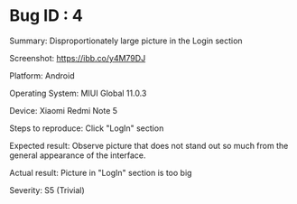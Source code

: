 # Bug ID : 4

Summary: Disproportionately large picture in the Login section

Screenshot: https://ibb.co/y4M79DJ

Platform: Android

Operating System: MIUI Global 11.0.3

Device: Xiaomi Redmi Note 5

Steps to reproduce: Click "LogIn" section 

Expected result: Observe picture that does not stand out so much from the general appearance of the interface.

Actual result: Picture in "LogIn" section is too big

Severity: S5 (Trivial)